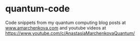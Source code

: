# quantum-code
Code snippets from my quantum computing blog posts at www.amarchenkova.com and youtube videos at https://www.youtube.com/c/AnastasiaMarchenkovaQuantum/
